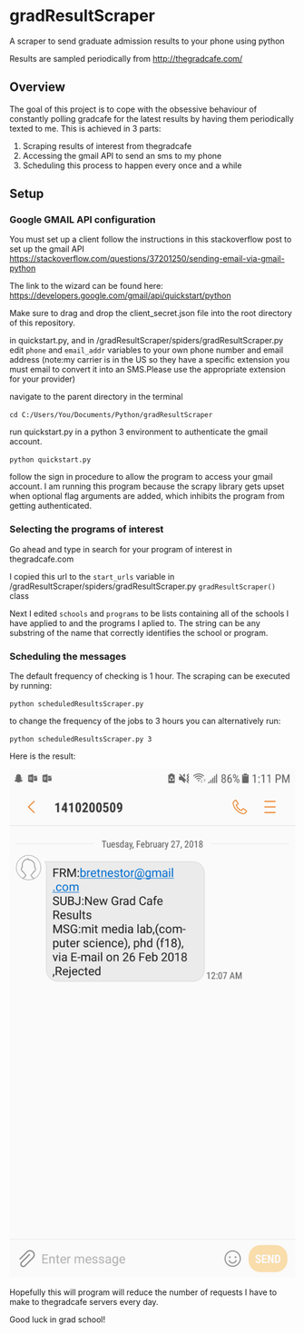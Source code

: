 # gradResultScraper
A scraper to send graduate admission results to your phone using python

Results are sampled periodically from http://thegradcafe.com/

## Overview

The goal of this project is to cope with the obsessive behaviour of constantly polling gradcafe for the latest results by having them periodically texted to me. This is achieved in 3 parts:

1.  Scraping results of interest from thegradcafe
2.  Accessing the gmail API to send an sms to my phone
3.  Scheduling this process to happen every once and a while

## Setup
### Google GMAIL API configuration
You must set up a client
follow the instructions in this stackoverflow post to set up the gmail API
<https://stackoverflow.com/questions/37201250/sending-email-via-gmail-python>

The link to the wizard can be found here:
<https://developers.google.com/gmail/api/quickstart/python>

Make sure to drag and drop the client_secret.json file into the root directory of this repository.

in quickstart.py, and in /gradResultScraper/spiders/gradResultScraper.py edit `phone` and `email_addr` variables to your own phone number and email address (note:my carrier is in the US so they have a specific extension you must email to convert it into an SMS.Please use the appropriate extension for your provider)

navigate to the parent directory in the terminal

``cd C:/Users/You/Documents/Python/gradResultScraper``

run quickstart.py in a python 3 environment to authenticate the gmail account.

``python quickstart.py``

follow the sign in procedure to allow the program to access your gmail account. I am running this program because the scrapy library gets upset when optional flag arguments are added, which inhibits the program from getting authenticated.


### Selecting the programs of interest
Go ahead and type in search for your program of interest in thegradcafe.com

I copied this url to the `start_urls` variable in /gradResultScraper/spiders/gradResultScraper.py `gradResultScraper()` class 

Next I edited `schools` and `programs` to be lists containing all of the schools I have applied to and the programs I aplied to. The string can be any substring of the name that correctly identifies the school or program.


### Scheduling the messages
The default frequency of checking is 1 hour. The scraping can be executed by running:

``python scheduledResultsScraper.py``

to change the frequency of the jobs to 3 hours you can alternatively run:

``python scheduledResultsScraper.py 3``


Here is the result:

![Sample message containing results](samples/sample.png "Sample Message")

Hopefully this will program will reduce the number of requests I have to make to thegradcafe servers every day.

Good luck in grad school!


